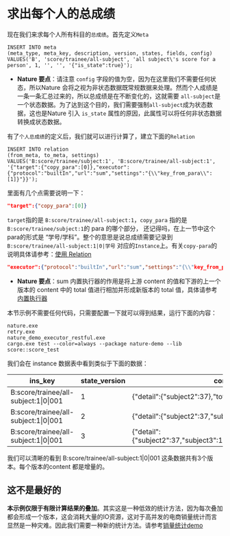 # 求出每个人的总成绩

现在我们来求每个人所有科目的`总成绩`。首先定义`Meta`

```mysql
INSERT INTO meta
(meta_type, meta_key, description, version, states, fields, config)
VALUES('B', 'score/trainee/all-subject', 'all subject\'s score for a person', 1, '', '', '{"is_state":true}');
```

- **Nature 要点**：请注意 `config` 字段的值为空，因为在这里我们不需要任何状态，所以Nature 会将之视为非状态数据既常规数据来处理。然而个人成绩是一条一条汇总过来的，所以总成绩是在不断变化的，这就需要 `all-subject`是一个状态数据。为了达到这个目的，我们需要强制`all-subject`成为状态数据，这也是Nature 引入 `is_state` 属性的原因，此属性可以将任何非状态数据转换成状态数据。

有了`个人总成绩`的定义后，我们就可以进行计算了，建立下面的`Relation`

```mysql
INSERT INTO relation
(from_meta, to_meta, settings)
VALUES('B:score/trainee/subject:1', 'B:score/trainee/all-subject:1', '{"target":{"copy_para":[0]},"executor":{"protocol":"builtIn","url":"sum","settings":"{\\"key_from_para\\":[1]}"}}');
```

里面有几个点需要说明一下：

```json
"target":{"copy_para":[0]}
```

`target`指的是 `B:score/trainee/all-subject:1`，`copy_para` 指的是`B:score/trainee/subject:1`的 para 的哪个部分， 还记得吗，在上一节中这个para的形式是 “学号/学科”。整个的意思是说总成绩需要记录到 `B:score/trainee/all-subject:1|0|学号` 对应的`Instance`上。有关`copy-para`的说明具体请参考：[使用 Relation](https://github.com/llxxbb/Nature/blob/master/doc/ZH/help/relation.md)

```json
"executor":{"protocol":"builtIn","url":"sum","settings":"{\\"key_from_para\\":[1]}"}
```

- **Nature 要点**：sum 内置执行器的作用是将上游 content 的值和下游的上一个版本的 content 中的 total 值进行相加并形成新版本的 total 值，具体请参考[内置执行器](https://github.com/llxxbb/Nature/blob/master/doc/ZH/help/build-in.md)

本节示例不需要任何代码，只需要配置一下就可以得到结果，运行下面的内容：

```shell
nature.exe
retry.exe
nature_demo_executor_restful.exe
cargo.exe test --color=always --package nature-demo --lib score::score_test
```

我们会在 instance 数据表中看到类似于下面的数据：

| ins_key | state_version | content |
| ------- | ------------- | ------- |
|B:score/trainee/all-subject:1\|0\|001|1| {"detail":{"subject2":37},"total":37} |
|B:score/trainee/all-subject:1\|0\|001|2| {"detail":{"subject2":37,"subject3":100},"total":137} |
|B:score/trainee/all-subject:1\|0\|001|3| {"detail":{"subject2":37,"subject3":100,"subject1":62},"total":199} |

我们可以清晰的看到 B:score/trainee/all-subject:1\|0\|001 这条数据共有3个版本。每个版本的content 都是增量的。

## 这不是最好的

**本示例仅限于有限计算结果的叠加**。其实这是一种低效的统计方法，因为每次叠加都会形成一个版本，这会消耗大量的IO资源，这对于高并发的电商销量统计而言显然是一种灾难。因此我们需要一种新的统计方法。请参考[销量统计demo](../sale/sale_1.md)

